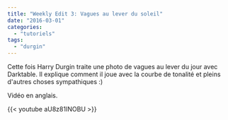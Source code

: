 ```yaml
---
title: "Weekly Edit 3: Vagues au lever du soleil"
date: "2016-03-01"
categories: 
  - "tutoriels"
tags: 
  - "durgin"
---
```


Cette fois Harry Durgin traite une photo de vagues au lever du jour avec Darktable. Il explique comment il joue avec la courbe de tonalité et pleins d'autres choses sympathiques :)

Vidéo en anglais.

{{< youtube aU8z81INOBU >}}
